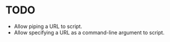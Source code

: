 # TODO

- Allow piping a URL to script.
- Allow specifying a URL as a command-line argument to script.

